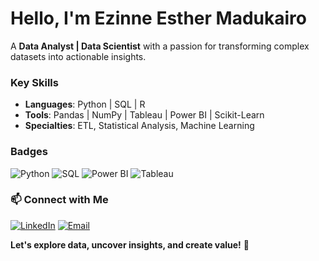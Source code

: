 <!-- Minimalist GitHub Profile -->

#  Hello, I'm **Ezinne Esther Madukairo**

A **Data Analyst | Data Scientist** with a passion for transforming complex datasets into actionable insights.

###  **Key Skills**
- **Languages**: Python | SQL | R  
- **Tools**: Pandas | NumPy | Tableau | Power BI | Scikit-Learn  
- **Specialties**: ETL, Statistical Analysis, Machine Learning  
### **Badges**

![Python](https://img.shields.io/badge/-Python-3776AB?logo=python&logoColor=white)
![SQL](https://img.shields.io/badge/-SQL-003B57?logo=postgresql&logoColor=white)
![Power BI](https://img.shields.io/badge/-Power%20BI-F2C811?logo=powerbi&logoColor=black)
![Tableau](https://img.shields.io/badge/-Tableau-E97627?logo=tableau&logoColor=white)

### 📫 **Connect with Me**
[![LinkedIn](https://img.shields.io/badge/-LinkedIn-blue?logo=linkedin&logoColor=white)](https://www.linkedin.com/in/ezinneesther/)
[![Email](https://img.shields.io/badge/-Email-red?logo=gmail&logoColor=white)](ezinnemadukairo@gmail.com)

**Let's explore data, uncover insights, and create value!** 🚀
